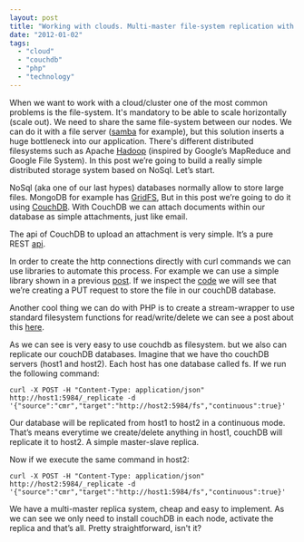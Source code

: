 ```yaml
---
layout: post
title: "Working with clouds. Multi-master file-system replication with CouchDB"
date: "2012-01-02"
tags: 
  - "cloud"
  - "couchdb"
  - "php"
  - "technology"
---
```


When we want to work with a cloud/cluster one of the most common problems is the file-system. It's mandatory to be able to scale horizontally (scale out). We need to share the same file-system between our nodes. We can do it with a file server ([samba](http://en.wikipedia.org/wiki/Samba_(software)) for example), but this solution inserts a huge bottleneck into our application. There's different distributed filesystems such as Apache [Hadoop](http://hadoop.apache.org/) (inspired by Google’s MapReduce and Google File System). In this post we’re going to build a really simple distributed storage system based on NoSql. Let’s start.

NoSql (aka one of our last hypes) databases normally allow to store large files. MongoDB for example has [GridFS](http://www.mongodb.org/display/DOCS/GridFS), But in this post we’re going to do it using [CouchDB](http://couchdb.apache.org/). With CouchDB we can attach documents within our database as simple attachments, just like email.

The api of CouchDB to upload an attachment is very simple. It’s a pure REST [api](http://wiki.apache.org/couchdb/HTTP_Document_API#Attachments).

In order to create the http connections directly with curl commands we can use libraries to automate this process. For example we can use a simple library shown in a previous [post](http://gonzalo123.wordpress.com/2010/08/30/using-couchdb-as-filesystem-with-php/). If we inspect the [code](https://github.com/gonzalo123/nov-couchdb/blob/master/Nov_Http.php#L260) we will see that we’re creating a PUT request to store the file in our couchDB database.

Another cool thing we can do with PHP is to create a stream-wrapper to use standard filesystem functions for read/write/delete we can see a post about this [here](http://gonzalo123.wordpress.com/2010/09/06/using-a-stream-wrapper-to-access-couchdb-attachments-with-php/).

As we can see is very easy to use couchdb as filesystem. but we also can replicate our couchDB databases. Imagine that we have tho couchDB servers (host1 and host2). Each host has one database called fs. If we run the following command:

```commandline
curl -X POST -H "Content-Type: application/json" http://host1:5984/_replicate -d '{"source":"cmr","target":"http://host2:5984/fs","continuous":true}'

```

Our database will be replicated from host1 to host2 in a continuous mode. That’s means everytime we create/delete anything in host1, couchDB will replicate it to host2. A simple master-slave replica.

Now if we execute the same command in host2:

```commandline
curl -X POST -H "Content-Type: application/json" http://host2:5984/_replicate -d '{"source":"cmr","target":"http://host1:5984/fs","continuous":true}'
```

We have a multi-master replica system, cheap and easy to implement. As we can see we only need to install couchDB in each node, activate the replica and that’s all. Pretty straightforward, isn't it?
